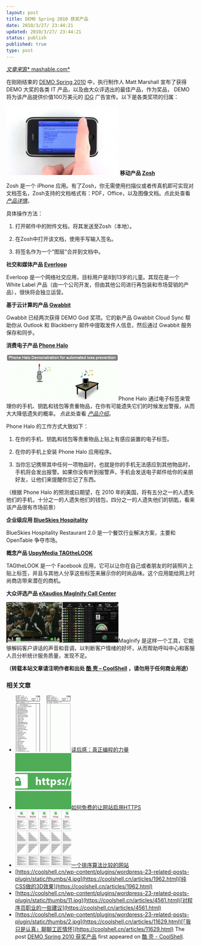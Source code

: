 ```yaml
---
layout: post
title: DEMO Spring 2010 获奖产品
date: 2010/3/27/ 23:44:21
updated: 2010/3/27/ 23:44:21
status: publish
published: true
type: post
---
```


[*文章来*源* mashable.com*](http://mashable.com/2010/03/23/demo-god-awards/?utm_source=feedburner&utm_medium=feed&utm_campaign=Feed%3A+Mashable+(Mashable)&utm_content=Google+Reader)


在刚刚结束的 [DEMO Spring 2010](http://demo.com/) 中，执行制作人 Matt Marshall 宣布了获得 DEMO 大奖的各类 IT 产品，以及由大众评选出的最佳产品，作为奖品， DEMO 将为该产品提供价值100万美元的 [IDG](www.idg.com) 广告宣传。以下是各类奖项的归属：


[![](../wp-content/uploads/2010/03/Zosh-300x185.jpg)](https://coolshell.cn/wp-content/uploads/2010/03/Zosh.jpg) **移动产品 [Zosh](http://zosh.com/)**


Zosh 是一个 iPhone 应用。有了Zosh，你无需使用扫描仪或者传真机即可实现对文档签名，Zosh支持的文档格式有：PDF，Office，以及图像文档。点此处查看 *[产品详情](http://mashable.com/2010/03/22/zosh/)*。


具体操作方法：


1. 打开邮件中的附件文档，将其发送至Zosh（本地）。


2. 在Zosh中打开该文档，使用手写输入签名。


3. 将签名作为一个“图层”合并到文档中。


**社交和媒体产品 [Everloop](http://everloop.com/)**


Everloop 是一个网络社交应用，目标用户是8到13岁的儿童。其现在是一个 White Label 产品（由一个公司开发，但由其他公司进行再包装和市场营销的产品），很快将会独立运营。



**基于云计算的产品 [Gwabbit](http://gwabbit.com/)**


Gwabbit 已经两次获得 DEMO God 奖项。它的新产品 Gwabbit Cloud Sync 帮助你从 Outlook 和 Blackberry 邮件中提取发件人信息，然后通过 Gwabbit 服务保存和同步。


**消费电子产品 [Phone Halo](http://phonehalo.com/)**


[![](../wp-content/uploads/2010/03/Phone_Halo-300x124.jpg)](https://coolshell.cn/wp-content/uploads/2010/03/Phone_Halo.jpg)Phone Halo 通过电子标签来管理你的手机、钥匙和钱包等贵重物品，在你有可能遗失它们的时候发出警报，从而大大降低遗失的概率。 点此处查看 *[产品介绍](http://mashable.com/2010/03/23/phone-halo/)*。


Phone Halo 的工作方式大致如下：


1. 在你的手机、钥匙和钱包等贵重物品上贴上有感应装置的电子标签。


2. 在你的手机上安装 Phone Halo 应用程序。


3. 当你忘记携带其中任何一项物品时，也就是你的手机无法感应到其他物品时，手机将会发出报警。如果你没有听到报警声，手机会发送电子邮件给你的亲朋好友，让他们来提醒你忘记了东西。


（根据 Phone Halo 的预测或曰期望，在 2010 年的美国，将有五分之一的人遗失他们的手机，十分之一的人遗失他们的钱包，四分之一的人遗失他们的钥匙，看来该产品很有市场前景）


**企业级应用 [BlueSkies Hospitality](http://blueskieshms.com/)** 


BlueSkies Hospitality Restaurant 2.0 是一个餐饮行业解决方案，主要和 OpenTable 争夺市场。


**概念产品 [UppyMedia TAGtheLOOK](http://uppymedia.com/)**


TAGtheLOOK 是一个 Facebook 应用，它可以让你在自己或者朋友的时装照片上贴上标签，并且与其他人分享这些标签来展示你的时尚品味。这个应用能给网上时尚商店带来潜在的商机。


**大众评选产品 [eXaudios MagInify Call Center](http://exaudios.com/)**


[![](../wp-content/uploads/2010/03/MagInify11-300x108.jpg)](../wp-content/uploads/2010/03/MagInify11.jpg)MagInify 是这样一个工具，它能够解码客户讲话的声音和音调，以判断客户情绪的好坏，从而帮助呼叫中心和客服人员分析统计服务质量，发现不足。



**（转载本站文章请注明作者和出处 [酷 壳 – CoolShell](https://coolshell.cn/) ，请勿用于任何商业用途）**



### 相关文章

* [![读后感：真正编程的力量](../wp-content/uploads/2009/03/01-150x150.gif)](https://coolshell.cn/articles/29.html)[读后感：真正编程的力量](https://coolshell.cn/articles/29.html)
* [![如何免费的让网站启用HTTPS](../wp-content/uploads/2017/08/enable-https-banner-150x150.png)](https://coolshell.cn/articles/18094.html)[如何免费的让网站启用HTTPS](https://coolshell.cn/articles/18094.html)
* [![一个排序算法比较的网站](../wp-content/uploads/2009/04/sort-150x150.jpg)](https://coolshell.cn/articles/399.html)[一个排序算法比较的网站](https://coolshell.cn/articles/399.html)
* [https://coolshell.cn/wp-content/plugins/wordpress-23-related-posts-plugin/static/thumbs/4.jpg](https://coolshell.cn/articles/1962.html)[纯CSS做的3D效果](https://coolshell.cn/articles/1962.html)
* [https://coolshell.cn/wp-content/plugins/wordpress-23-related-posts-plugin/static/thumbs/11.jpg](https://coolshell.cn/articles/4561.html)[对程序员职业的一些建议](https://coolshell.cn/articles/4561.html)
* [https://coolshell.cn/wp-content/plugins/wordpress-23-related-posts-plugin/static/thumbs/2.jpg](https://coolshell.cn/articles/11629.html)[「我只是认真」聊聊工匠情怀](https://coolshell.cn/articles/11629.html)
The post [DEMO Spring 2010 获奖产品](https://coolshell.cn/articles/2191.html) first appeared on [酷 壳 - CoolShell](https://coolshell.cn).